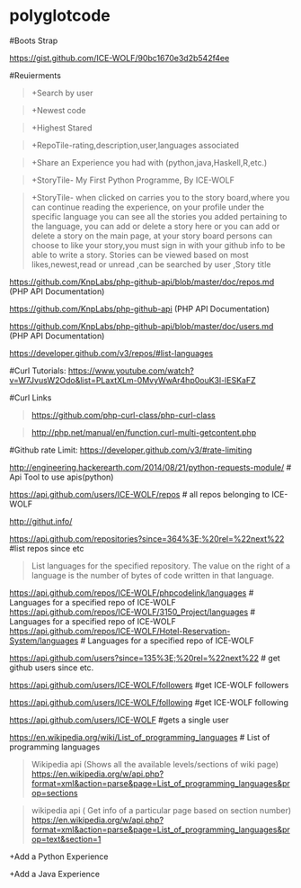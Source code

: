 # polyglotcode

#Boots Strap

https://gist.github.com/ICE-WOLF/90bc1670e3d2b542f4ee

#Reuierments

> +Search by user

> +Newest code

> +Highest Stared

> +RepoTile-rating,description,user,languages associated

> +Share an Experience you had with (python,java,Haskell,R,etc.)

> +StoryTile- My First Python Programme, By ICE-WOLF

> +StoryTile- when clicked on carries you to the story board,where you can continue reading the experience, on your profile under the specific language you can see all the stories you added pertaining to the language, you can add or delete a story here or you can add or delete a story on the main page, at your story board persons can choose to like your story,you must sign in with your github info to be able to write a story. Stories can be viewed based on most likes,newest,read or unread ,can be searched by user ,Story title

https://github.com/KnpLabs/php-github-api/blob/master/doc/repos.md  (PHP API Documentation)

https://github.com/KnpLabs/php-github-api (PHP API Documentation)

https://github.com/KnpLabs/php-github-api/blob/master/doc/users.md  (PHP API Documentation)

https://developer.github.com/v3/repos/#list-languages

#Curl Tutorials: https://www.youtube.com/watch?v=W7JvusW2Odo&list=PLaxtXLm-0MvyWwAr4hp0ouK3l-lESKaFZ

#Curl Links

>https://github.com/php-curl-class/php-curl-class

>http://php.net/manual/en/function.curl-multi-getcontent.php

#Github rate Limit: https://developer.github.com/v3/#rate-limiting

http://engineering.hackerearth.com/2014/08/21/python-requests-module/ # Api Tool to use apis(python)

https://api.github.com/users/ICE-WOLF/repos # all repos belonging to ICE-WOLF

http://githut.info/

https://api.github.com/repositories?since=364%3E;%20rel=%22next%22 #list repos since etc

>List languages for the specified repository. The value on the right of a language is the number of bytes of code written in that language.

https://api.github.com/repos/ICE-WOLF/phpcodelink/languages #  Languages for a specified repo of ICE-WOLF
https://api.github.com/repos/ICE-WOLF/3150_Project/languages #  Languages for a specified repo of ICE-WOLF
https://api.github.com/repos/ICE-WOLF/Hotel-Reservation-System/languages # Languages for a specified repo of ICE-WOLF

https://api.github.com/users?since=135%3E;%20rel=%22next%22  # get github users since etc.

https://api.github.com/users/ICE-WOLF/followers #get ICE-WOLF followers

https://api.github.com/users/ICE-WOLF/following #get ICE-WOLF following

https://api.github.com/users/ICE-WOLF #gets a single user

https://en.wikipedia.org/wiki/List_of_programming_languages # List of programming languages


>Wikipedia api (Shows all the available levels/sections of wiki page)
https://en.wikipedia.org/w/api.php?format=xml&action=parse&page=List_of_programming_languages&prop=sections 

>wikipedia api ( Get info of a particular page based on section number) https://en.wikipedia.org/w/api.php?format=xml&action=parse&page=List_of_programming_languages&prop=text&section=1

+Add a Python Experience

+Add a Java Experience

